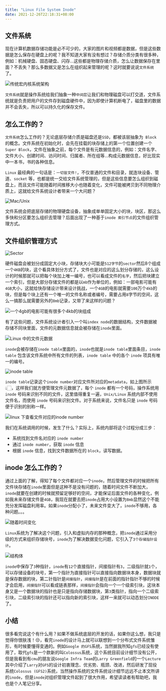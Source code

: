 ```yaml
---
title: "Linux File System Inode"
date: 2021-12-26T22:18:31+08:00
---
```


## 文件系统

现在计算机数据存储功能是必不可少的，大家的图片和视频都是数据，但是这些数据是怎么保存在硬盘上的呢？我不知道大家有没有想过？存储介质分类有很多种，例如：机械硬盘、固态硬盘、闪存...这些都是物理存储介质，怎么让数据保存在里面？不丢失？那么多数据又是怎么在组织起来管理的呢？这时就要说说`文件系统`了。

![传统宏内核系统架构](https://tva1.sinaimg.cn/large/008i3skNgy1gxqgs7d3svj30qq0z2jus.jpg)


`文件系统`就是操作系统给我们抽象一种`中间层`让我们和物理磁盘可以打交道，文件系统就是负责把用户的文件存到磁盘硬件中，因为即使计算机断电了，磁盘里的数据并不会丢失，所以可以持久化的保存文件。

## 怎么工作的？

`文件系统`怎么工作的？无论底层存储介质是磁盘还是`SSD`，都被该层抽象为` Block` 的概念。文件系统在初始化时，会先在挂载的块存储上的第一个位置创建一个 `Super Block`，文件在抽象之前，每个文件是有元数据信息的，例如：文件名字、文件大小、创建时间、访问时间、归属者、所在组等...构成元数据信息，好比现实中一本书，书的各种信息。


`Linux` 最经典的一句话是：`一切皆文件!`，不仅普通的文件和目录，就连块设备、管道、`socket` 等，也都是统一交给文件系统管理的，但是这些信息要怎么组织到磁盘上，而且文件可能随着时间推移大小也随着变化，文件可能被拷贝到不同物理介质上，这就给文件系统设计者带来一个大问题？


![Mac/Unix](https://tva1.sinaimg.cn/large/008i3skNgy1gxqhgwkqzgj31mk0u0gwh.jpg)

文件系统会把底层存储的物理硬盘设备，抽象成单单固定大小的块，块区，那这么多快和分区要怎么组织去管理？后面出现了一种基于`inode 索引节点`的文件组织管理方式。


## 文件组织管理方式

![Sector](https://tva1.sinaimg.cn/large/008i3skNgy1gxri322130j30o60c4t9f.jpg)

硬件磁盘会被划分成固定大小块，存储块大小可能是`512字节`的`sector`然后8个组成一个`4KB`的块，这个看具体划分方式了，文件也是对应的这么划分存储的，这么设计的时候那就可以把每个块加上唯一编号，也可以看成文件的`名字`，然后把块建立一个索引，但是大部分存储文件的都是以`mb`作为单位的，例如：一部电影可能有`4GB`大小，这就给快存储设计带来设计挑战，一个`4GB`的电影就需要`100`万个`4kb`的块，但是每个块上还有一个唯一的文件名称或者编号，需要占用`8`字节的空间，这么一搞那么就需要另外的`8mb`记录，又带了来这样的问题？

![一个4gb的电影可能有很多个4kb的块组成](https://tva1.sinaimg.cn/large/008i3skNgy1gxrf6mm4tej30jw0i8gly.jpg)

有了这些问题，文件系统设计者引入一个叫`index node`的数据结构，文件数据被存储不同块里面，文件的元数据信息就会被存储在`inode`里面。

![Linux 中的文件元数据](https://tva1.sinaimg.cn/large/008i3skNgy1gxric8yj52j31ew0e042e.jpg)

`inode`会被存储在`inode table`里面的，`inode`也就是`inode table`里面条目，`inode table` 包含该文件系统中所有文件的列表，`inode table` 中的各个 `inode` 项具有唯一的编号。

![inode table](https://tva1.sinaimg.cn/large/008i3skNgy1gxrir6neurj30ku066q3i.jpg)

`inode table`记录这个`inode number`对应文件所对应的`metadata`，如上图所示👆🏻，这样我们就方便管理文件元数据了，每个 `inode` 都有一个号码，操作系统用 `inode` 号码来识别不同的文件，这里值得重复一遍，`Unix/Linux` 系统内部不使用文件名，而使用 `inode` 号码来识别文件。对于系统来说，文件名只是 `inode` 号码便于识别的别称一样。

![linux 下查看文件对应的inode number](https://tva1.sinaimg.cn/large/008i3skNgy1gxrju656f5j30yg048jru.jpg)

我们在系统调用的时候，发生了什么？实际上，系统内部将这个过程分成三步：

- 系统找到文件名对应的 `inode number` 
- 通过 `inode number`，获取 `inode` 信息
- 根据 `inode` 信息，找到文件数据所在的 `block`，读写数据。



## inode 怎么工作的？
通过上面的了解，得知了每个文件都对应一个`inode`，然后管理文件的时候把所有文件块存储在`inode`里面但是这种不是没有问题的，随着时间文件不断加大，`inode`就要在创建的时候就预留足够好的空间，才能保证后面文件的各种变化，例如我未来存储文件是`4GB`，我现在就要去把`inode`占用大小设置为`8mb`显然这个不能充分发挥磁盘利用率。如果`inode`分配小了，未来文件变大了，`inode`不够用，各种问题。。。

![随着时间变化](https://tva1.sinaimg.cn/large/008i3skNgy1gxrjnpcqhuj311p0u0jsj.jpg)

`Linux`系统为了解决这个问题，引入和虚拟内存的那种概念，把`inode`通过采用分级的方式来组织存储块号，`inode`为了解决数据变化问题，它引入了`3个存储指针设计`。

![结构体](https://tva1.sinaimg.cn/large/008i3skNgy1gxrk9tfvhhj314d0u0q5h.jpg)

`inode`中保存了`3`种指针，`inode`有`12`个直接指针，间接指针有`3`，二级指针就`1`个，可以存储设备的块号，第一个指针为直接指针可以直接指向数据块本身，数据块就是保存数据的块，第二针指针是`间接指针`，`间接指针`是在前面的指针指针不够的时候才会启用，`间接指针`可以看成链表那样，`间接指针`会指向一个一个级索引块，这块本身又是一个数据块的指针也是只是指向存储数据块，第`3`类指针，指向一个二级索引块，二级索引块的指针还可以指向新的索引块，这样一来就可以动态划分`INODE`了。


## 小结

很多看完说这个有什么用？如果不做系统底层的开发的话，如果你这么想，我只是觉得你很肤浅！😒，看完`inode`的设计马上就可以联想到一个分布式文件系统雏形，有时候要懂得变通的。例如`Google 的GFS`系统，当然据我所知`gfs`已经没有使用了，取代`gfs`是一个款新的叫`Colossus`系统，这个系统目前设计细节没有公开，但是我看到有`cmu`的朋友说`Google Infra Team`的`Larry Greenfield`的一个`Lecture`其中介绍了`Larry`对`GFS`的设计初衷理念、优劣势、瓶颈、改进，然后研发了现役系统`Colossus (GFS2)`系统，当然操作系统的文件系统设计细节远远不止本文所讲的`inode`，但是`inode`对组织管理文件起到了很大作用，希望读读者有帮助吧，我也是个人笔记分享。



